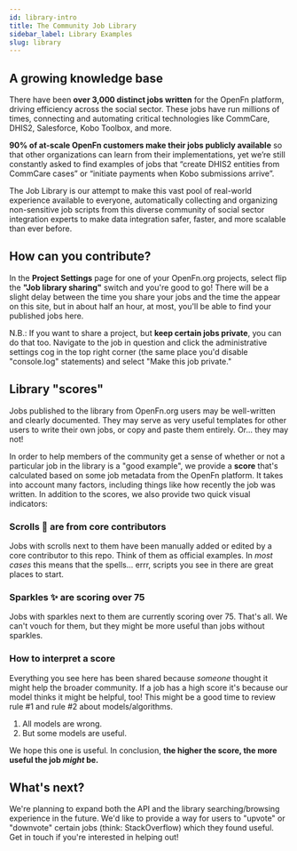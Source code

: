 ```yaml
---
id: library-intro
title: The Community Job Library
sidebar_label: Library Examples
slug: library
---
```


## A growing knowledge base

There have been **over 3,000 distinct jobs written** for the OpenFn platform,
driving efficiency across the social sector. These jobs have run millions of
times, connecting and automating critical technologies like CommCare, DHIS2,
Salesforce, Kobo Toolbox, and more.

**90% of at-scale OpenFn customers make their jobs publicly available** so that
other organizations can learn from their implementations, yet we’re still
constantly asked to find examples of jobs that “create DHIS2 entities from
CommCare cases” or “initiate payments when Kobo submissions arrive”.

The Job Library is our attempt to make this vast pool of real-world experience
available to everyone, automatically collecting and organizing non-sensitive job
scripts from this diverse community of social sector integration experts to make
data integration safer, faster, and more scalable than ever before.

## How can you contribute?

In the **Project Settings** page for one of your OpenFn.org projects, select
flip the **"Job library sharing"** switch and you're good to go! There will be a
slight delay between the time you share your jobs and the time the appear on
this site, but in about half an hour, at most, you'll be able to find your
published jobs here.

N.B.: If you want to share a project, but **keep certain jobs private**, you can
do that too. Navigate to the job in question and click the administrative
settings cog in the top right corner (the same place you'd disable "console.log"
statements) and select "Make this job private."

## Library "scores"

Jobs published to the library from OpenFn.org users may be well-written and
clearly documented. They may serve as very useful templates for other users to
write their own jobs, or copy and paste them entirely. Or... they may not!

In order to help members of the community get a sense of whether or not a
particular job in the library is a "good example", we provide a **score** that's
calculated based on some job metadata from the OpenFn platform. It takes into
account many factors, including things like how recently the job was written. In
addition to the scores, we also provide two quick visual indicators:

### Scrolls 📜 are from core contributors

Jobs with scrolls next to them have been manually added or edited by a core
contributor to this repo. Think of them as official examples. In _most cases_
this means that the spells... errr, scripts you see in there are great places to
start.

### Sparkles ✨ are scoring over 75

Jobs with sparkles next to them are currently scoring over 75. That's all. We
can't vouch for them, but they might be more useful than jobs without sparkles.

### How to interpret a score

Everything you see here has been shared because _someone_ thought it might help
the broader community. If a job has a high score it's because our model thinks
it might be helpful, too! This might be a good time to review rule #1 and rule
#2 about models/algorithms.

1. All models are wrong.
2. But some models are useful.

We hope this one is useful. In conclusion, **the higher the score, the more
useful the job _might_ be.**

## What's next?

We're planning to expand both the API and the library searching/browsing
experience in the future. We'd like to provide a way for users to "upvote" or
"downvote" certain jobs (think: StackOverflow) which they found useful. Get in
touch if you're interested in helping out!

